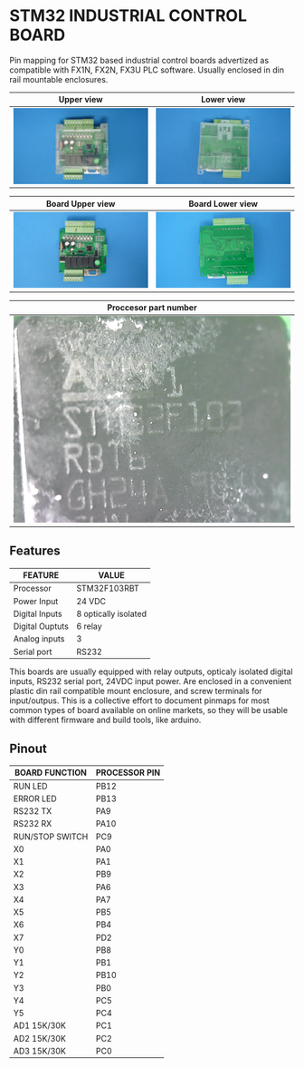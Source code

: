 # STM32 INDUSTRIAL CONTROL BOARD

Pin mapping for STM32 based industrial control boards advertized as compatible with FX1N, FX2N, FX3U PLC software. Usually enclosed in din rail mountable enclosures.


|Upper view                    |Lower view                 
|------------------------------|--------------------------
|![](assets/img/upper.jpg)     |![](assets/img/lower.jpg) 


|Board Upper view              |Board Lower view                 
|------------------------------|--------------------------
|![](assets/img/upperboard.jpg)|![](assets/img/lowerboard.jpg) 

|Proccesor part number       |
|----------------------------|
|![](assets/img/procpart.png)|


## Features

| FEATURE         | VALUE 
|-----------------|--------------
| Processor       | STM32F103RBT
| Power Input     | 24 VDC
| Digital Inputs  | 8 optically isolated
| Digital Ouptuts | 6 relay
| Analog inputs   | 3
| Serial port     | RS232


This boards are usually equipped with relay outputs, opticaly isolated digital inputs, RS232 serial port, 24VDC input power. Are enclosed in a convenient plastic din rail compatible mount enclosure, and screw terminals for input/outpus. This is a collective effort to document pinmaps for most common types of board available on online markets, so they will be usable with different firmware and build tools, like arduino.

## Pinout

| BOARD FUNCTION  | PROCESSOR PIN 
|-----------------|---------------
| RUN LED         | PB12
| ERROR LED       | PB13
| RS232 TX        | PA9
| RS232 RX        | PA10
| RUN/STOP SWITCH | PC9
| X0              | PA0
| X1              | PA1
| X2              | PB9
| X3              | PA6
| X4              | PA7
| X5              | PB5
| X6              | PB4
| X7              | PD2
| Y0              | PB8
| Y1              | PB1
| Y2              | PB10
| Y3              | PB0
| Y4              | PC5
| Y5              | PC4
| AD1  15K/30K    | PC1
| AD2  15K/30K    | PC2
| AD3  15K/30K    | PC0
